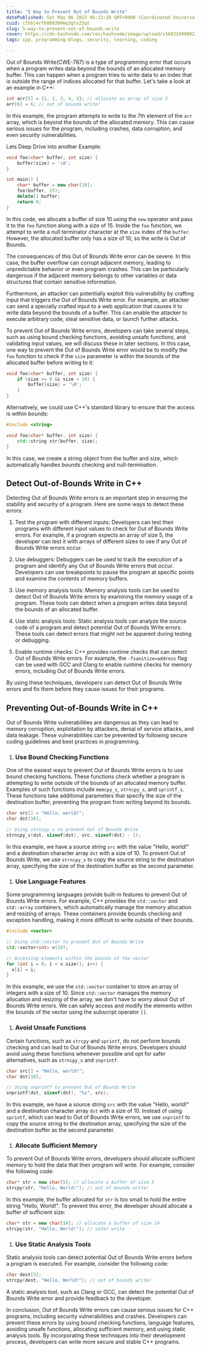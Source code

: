 ```yaml
---
title: "5 Way to Prevent Out of Bounds Write"
datePublished: Sat May 06 2023 05:13:28 GMT+0000 (Coordinated Universal Time)
cuid: clhbj4rfb000209mq3gtx25qt
slug: 5-way-to-prevent-out-of-bounds-write
cover: https://cdn.hashnode.com/res/hashnode/image/upload/v1683349908216/1b8ce0b8-8f5d-4b57-9fe0-a02871ded9d6.png
tags: cpp, programming-blogs, security, learning, coding

---
```


Out of Bounds Write(CWE-787) is a type of programming error that occurs when a program writes data beyond the bounds of an allocated memory buffer. This can happen when a program tries to write data to an index that is outside the range of indices allocated for that buffer. Let's take a look at an example in C++:

```cpp
int arr[5] = {1, 2, 3, 4, 5}; // allocate an array of size 5
arr[6] = 6; // out of bounds write!
```

In this example, the program attempts to write to the 7th element of the `arr` array, which is beyond the bounds of the allocated memory. This can cause serious issues for the program, including crashes, data corruption, and even security vulnerabilities.

Lets Deep Drive into another Example:

```cpp
void foo(char* buffer, int size) {
    buffer[size] = '\0';
}

int main() {
    char* buffer = new char[10];
    foo(buffer, 15);
    delete[] buffer;
    return 0;
}
```

In this code, we allocate a buffer of size 10 using the `new` operator and pass it to the `foo` function along with a size of 15. Inside the `foo` function, we attempt to write a null terminator character at the `size` index of the `buffer`. However, the allocated buffer only has a size of 10, so the write is Out of Bounds.

The consequences of this Out of Bounds Write error can be severe. In this case, the buffer overflow can corrupt adjacent memory, leading to unpredictable behavior or even program crashes. This can be particularly dangerous if the adjacent memory belongs to other variables or data structures that contain sensitive information.

Furthermore, an attacker can potentially exploit this vulnerability by crafting input that triggers the Out of Bounds Write error. For example, an attacker can send a specially crafted input to a web application that causes it to write data beyond the bounds of a buffer. This can enable the attacker to execute arbitrary code, steal sensitive data, or launch further attacks.

To prevent Out of Bounds Write errors, developers can take several steps, such as using bound checking functions, avoiding unsafe functions, and validating input values, we will discuss these in later sections. In this case, one way to prevent the Out of Bounds Write error would be to modify the `foo` function to check if the `size` parameter is within the bounds of the allocated buffer before writing to it:

```cpp
void foo(char* buffer, int size) {
    if (size >= 0 && size < 10) {
        buffer[size] = '\0';
    }
}
```

Alternatively, we could use C++'s standard library to ensure that the access is within bounds:

```cpp
#include <string>

void foo(char* buffer, int size) {
    std::string str(buffer, size);
}
```

In this case, we create a string object from the buffer and size, which automatically handles bounds checking and null-termination.

## **Detect Out-of-Bounds** Write **in C++**

Detecting Out of Bounds Write errors is an important step in ensuring the stability and security of a program. Here are some ways to detect these errors:

1. Test the program with different inputs: Developers can test their programs with different input values to check for Out of Bounds Write errors. For example, if a program expects an array of size 5, the developer can test it with arrays of different sizes to see if any Out of Bounds Write errors occur.
    
2. Use debuggers: Debuggers can be used to track the execution of a program and identify any Out of Bounds Write errors that occur. Developers can use breakpoints to pause the program at specific points and examine the contents of memory buffers.
    
3. Use memory analysis tools: Memory analysis tools can be used to detect Out of Bounds Write errors by examining the memory usage of a program. These tools can detect when a program writes data beyond the bounds of an allocated buffer.
    
4. Use static analysis tools: Static analysis tools can analyze the source code of a program and detect potential Out of Bounds Write errors. These tools can detect errors that might not be apparent during testing or debugging.
    
5. Enable runtime checks: C++ provides runtime checks that can detect Out of Bounds Write errors. For example, the `-fsanitize=address` flag can be used with GCC and Clang to enable runtime checks for memory errors, including Out of Bounds Write errors.
    

By using these techniques, developers can detect Out of Bounds Write errors and fix them before they cause issues for their programs.

## **Preventing Out-of-Bounds** Write **in C++**

Out of Bounds Write vulnerabilities are dangerous as they can lead to memory corruption, exploitation by attackers, denial of service attacks, and data leakage. These vulnerabilities can be prevented by following secure coding guidelines and best practices in programming.

1. ### Use Bound Checking Functions
    

One of the easiest ways to prevent Out of Bounds Write errors is to use bound checking functions. These functions check whether a program is attempting to write outside of the bounds of an allocated memory buffer. Examples of such functions include `memcpy_s`, `strncpy_s`, and `sprintf_s`. These functions take additional parameters that specify the size of the destination buffer, preventing the program from writing beyond its bounds.

```cpp
char src[] = "Hello, world!";
char dst[10];

// Using strncpy_s to prevent Out of Bounds Write
strncpy_s(dst, sizeof(dst), src, sizeof(dst) - 1);
```

In this example, we have a source string `src` with the value "Hello, world!" and a destination character array `dst` with a size of 10. To prevent Out of Bounds Write, we use `strncpy_s` to copy the source string to the destination array, specifying the size of the destination buffer as the second parameter.

1. ### Use Language Features
    

Some programming languages provide built-in features to prevent Out of Bounds Write errors. For example, C++ provides the `std::vector` and `std::array` containers, which automatically manage the memory allocation and resizing of arrays. These containers provide bounds checking and exception handling, making it more difficult to write outside of their bounds.

```cpp
#include <vector>

// Using std::vector to prevent Out of Bounds Write
std::vector<int> v(10);

// Accessing elements within the bounds of the vector
for (int i = 0; i < v.size(); i++) {
  v[i] = i;
}
```

In this example, we use the `std::vector` container to store an array of integers with a size of 10. Since `std::vector` manages the memory allocation and resizing of the array, we don't have to worry about Out of Bounds Write errors. We can safely access and modify the elements within the bounds of the vector using the subscript operator `[]`.

1. ### Avoid Unsafe Functions
    

Certain functions, such as `strcpy` and `sprintf`, do not perform bounds checking and can lead to Out of Bounds Write errors. Developers should avoid using these functions whenever possible and opt for safer alternatives, such as `strncpy_s` and `snprintf`.

```cpp
char src[] = "Hello, world!";
char dst[10];

// Using snprintf to prevent Out of Bounds Write
snprintf(dst, sizeof(dst), "%s", src);
```

In this example, we have a source string `src` with the value "Hello, world!" and a destination character array `dst` with a size of 10. Instead of using `sprintf`, which can lead to Out of Bounds Write errors, we use `snprintf` to copy the source string to the destination array, specifying the size of the destination buffer as the second parameter.

1. ### Allocate Sufficient Memory
    

To prevent Out of Bounds Write errors, developers should allocate sufficient memory to hold the data that their program will write. For example, consider the following code:

```cpp
char* str = new char[5]; // allocate a buffer of size 5
strcpy(str, "Hello, World!"); // out of bounds write!
```

In this example, the buffer allocated for `str` is too small to hold the entire string "Hello, World!". To prevent this error, the developer should allocate a buffer of sufficient size:

```cpp
char* str = new char[14]; // allocate a buffer of size 14
strcpy(str, "Hello, World!"); // safer write
```

1. ### Use Static Analysis Tools
    

Static analysis tools can detect potential Out of Bounds Write errors before a program is executed. For example, consider the following code:

```cpp
char dest[5];
strcpy(dest, "Hello, World!"); // out of bounds write!
```

A static analysis tool, such as Clang or GCC, can detect the potential Out of Bounds Write error and provide feedback to the developer.

In conclusion, Out of Bounds Write errors can cause serious issues for C++ programs, including security vulnerabilities and crashes. Developers can prevent these errors by using bound checking functions, language features, avoiding unsafe functions, allocating sufficient memory, and using static analysis tools. By incorporating these techniques into their development process, developers can write more secure and stable C++ programs.